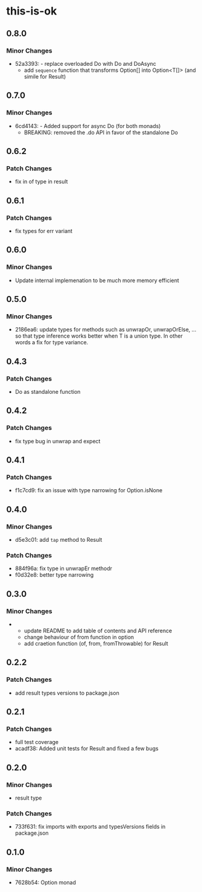 # this-is-ok

## 0.8.0

### Minor Changes

- 52a3393: - replace overloaded Do with Do and DoAsync
  - add `sequence` function that transforms Option<T>[] into Option<T[]> (and simile for Result)

## 0.7.0

### Minor Changes

- 6cd4143: - Added support for async Do (for both monads)
  - BREAKING: removed the .do API in favor of the standalone Do

## 0.6.2

### Patch Changes

- fix in of type in result

## 0.6.1

### Patch Changes

- fix types for err variant

## 0.6.0

### Minor Changes

- Update internal implemenation to be much more memory efficient

## 0.5.0

### Minor Changes

- 2186ea6: update types for methods such as unwrapOr, unwrapOrElse, ... so that type inference works better when T is a union type. In other words a fix for type variance.

## 0.4.3

### Patch Changes

- Do as standalone function

## 0.4.2

### Patch Changes

- fix type bug in unwrap and expect

## 0.4.1

### Patch Changes

- f1c7cd9: fix an issue with type narrowing for Option.isNone

## 0.4.0

### Minor Changes

- d5e3c01: add `tap` method to Result

### Patch Changes

- 884f96a: fix type in unwrapEr methodr
- f0d32e8: better type narrowing

## 0.3.0

### Minor Changes

- - update README to add table of contents and API reference
  - change behaviour of from function in option
  - add craetion function (of, from, fromThrowable) for Result

## 0.2.2

### Patch Changes

- add result types versions to package.json

## 0.2.1

### Patch Changes

- full test coverage
- acadf38: Added unit tests for Result and fixed a few bugs

## 0.2.0

### Minor Changes

- result type

### Patch Changes

- 733f631: fix imports with exports and typesVersions fields in package.json

## 0.1.0

### Minor Changes

- 7628b54: Option monad
